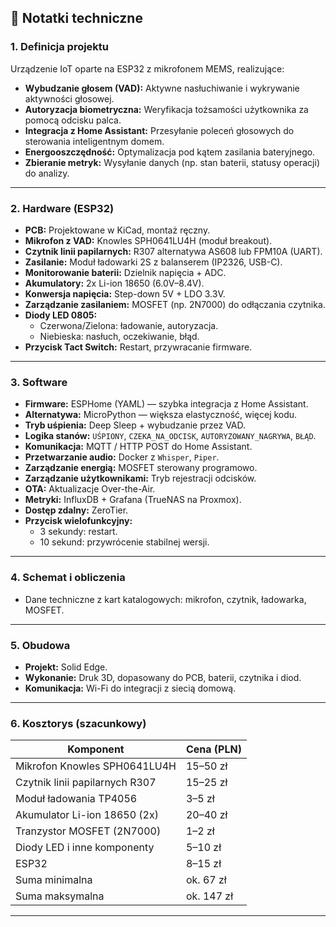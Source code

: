 ## 📝 Notatki techniczne

### 1. Definicja projektu

Urządzenie IoT oparte na ESP32 z mikrofonem MEMS, realizujące:

- **Wybudzanie głosem (VAD):** Aktywne nasłuchiwanie i wykrywanie aktywności głosowej.
- **Autoryzacja biometryczna:** Weryfikacja tożsamości użytkownika za pomocą odcisku palca.
- **Integracja z Home Assistant:** Przesyłanie poleceń głosowych do sterowania inteligentnym domem.
- **Energooszczędność:** Optymalizacja pod kątem zasilania bateryjnego.
- **Zbieranie metryk:** Wysyłanie danych (np. stan baterii, statusy operacji) do analizy.

---

### 2. Hardware (ESP32)

- **PCB:** Projektowane w KiCad, montaż ręczny.
- **Mikrofon z VAD:** Knowles SPH0641LU4H (moduł breakout).
- **Czytnik linii papilarnych:** R307 alternatywa AS608 lub FPM10A (UART).
- **Zasilanie:** Moduł ładowarki 2S z balanserem (IP2326, USB-C).
- **Monitorowanie baterii:** Dzielnik napięcia + ADC.
- **Akumulatory:** 2x Li-ion 18650 (6.0V–8.4V).
- **Konwersja napięcia:** Step-down 5V + LDO 3.3V.
- **Zarządzanie zasilaniem:** MOSFET (np. 2N7000) do odłączania czytnika.
- **Diody LED 0805:**
  - Czerwona/Zielona: ładowanie, autoryzacja.
  - Niebieska: nasłuch, oczekiwanie, błąd.
- **Przycisk Tact Switch:** Restart, przywracanie firmware.

---

### 3. Software

- **Firmware:** ESPHome (YAML) — szybka integracja z Home Assistant.
- **Alternatywa:** MicroPython — większa elastyczność, więcej kodu.
- **Tryb uśpienia:** Deep Sleep + wybudzanie przez VAD.
- **Logika stanów:** `UŚPIONY`, `CZEKA_NA_ODCISK`, `AUTORYZOWANY_NAGRYWA`, `BŁĄD`.
- **Komunikacja:** MQTT / HTTP POST do Home Assistant.
- **Przetwarzanie audio:** Docker z `Whisper`, `Piper`.
- **Zarządzanie energią:** MOSFET sterowany programowo.
- **Zarządzanie użytkownikami:** Tryb rejestracji odcisków.
- **OTA:** Aktualizacje Over-the-Air.
- **Metryki:** InfluxDB + Grafana (TrueNAS na Proxmox).
- **Dostęp zdalny:** ZeroTier.
- **Przycisk wielofunkcyjny:**
  - 3 sekundy: restart.
  - 10 sekund: przywrócenie stabilnej wersji.

---

### 4. Schemat i obliczenia

- Dane techniczne z kart katalogowych: mikrofon, czytnik, ładowarka, MOSFET.

---

### 5. Obudowa

- **Projekt:** Solid Edge.
- **Wykonanie:** Druk 3D, dopasowany do PCB, baterii, czytnika i diod.
- **Komunikacja:** Wi-Fi do integracji z siecią domową.

---

### 6. Kosztorys (szacunkowy)

Komponent | Cena (PLN) |
---|---|
Mikrofon Knowles SPH0641LU4H | 15–50 zł |
Czytnik linii papilarnych R307 | 15–25 zł |
Moduł ładowania TP4056 | 3–5 zł |
Akumulator Li-ion 18650 (2x) | 20–40 zł |
Tranzystor MOSFET (2N7000) | 1–2 zł |
Diody LED i inne komponenty | 5–10 zł |
ESP32 | 8–15 zł |
Suma minimalna | ok. 67 zł |
Suma maksymalna | ok. 147 zł |
---

